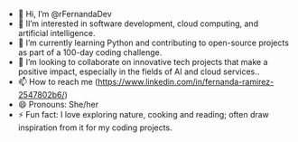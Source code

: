 - 👋 Hi, I’m @rFernandaDev
- 👀 II’m interested in software development, cloud computing, and artificial intelligence.
- 🌱 I’m currently learning Python and contributing to open-source projects as part of a 100-day coding challenge.
- 💞️ I’m looking to collaborate on innovative tech projects that make a positive impact, especially in the fields of AI and cloud services..
- 📫 How to reach me (https://www.linkedin.com/in/fernanda-ramirez-2547802b6/)
- 😄 Pronouns: She/her
- ⚡ Fun fact: I love exploring nature, cooking and reading; often draw inspiration from it for my coding projects.

<!---
rFernandaDev/rFernandaDev is a ✨ special ✨ repository because its `README.md` (this file) appears on your GitHub profile.
You can click the Preview link to take a look at your changes.
--->
